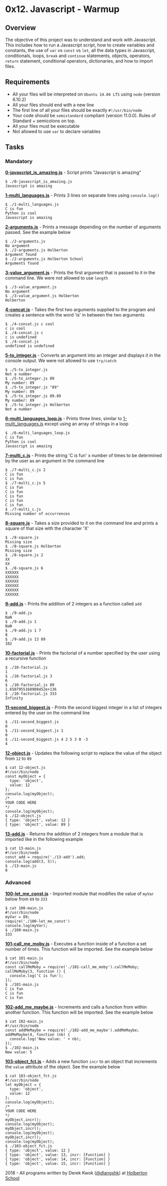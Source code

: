 # 0x12. Javascript - Warmup

## Overview
The objective of this project was to understand and work with Javascript. This includes how to run a Javascript script, how to create variables and constants, the use of `var` vs `const` vs `let`, all the data types in Javascript, conditionals, loops, `break` and `continue` statements, objects, operators, `return` statement, conditional operators, dictionaries, and how to import files.

## Requirements
* All your files will be interpreted on `Ubuntu 14.04 LTS` using `node` (version 6.10.2)
* All your files should end with a new line
* The first line of all your files should be exactly `#!/usr/bin/node`
* Your code should be `semistandard` compliant (version 11.0.0). Rules of Standard + semicolons on top.
* All your files must be executable
* Not allowed to use `var` to declare variables

## Tasks
### Mandatory
**[0-javascript_is_amazing.js](0-javascript_is_amazing.js)** - Script prints "Javascript is amazing"
```
$ ./0-javascript_is_amazing.js 
Javascript is amazing
```

**[1-multi_languages.js](1-multi_languages.js)** - Prints 3 lines on separate lines using `console.log()`
```
$ ./1-multi_languages.js 
C is fun
Python is cool
Javascript is amazing
```

**[2-arguments.js](2-arguments.js)** - Prints a message depending on the number of arguments passed. See the example below
```
$ ./2-arguments.js 
No argument
$ ./2-arguments.js Holberton
Argument found
$ ./2-arguments.js Holberton School
Arguments found
```

**[3-value_argument.js](3-value_argument.js)** - Prints the first argument that is passed to it in the command line. We were not allowed to use `length`
```
$ ./3-value_argument.js 
No argument
$ ./3-value_argument.js Holberton
Holberton
```

**[4-concat.js](4-concat.js)** - Takes the first two arguments supplied to the program and creates a sentence with the word 'is' in between the two arguments
```
$ ./4-concat.js c cool
c is cool
$ ./4-concat.js c 
c is undefined
$ ./4-concat.js
undefined is undefined
```

**[5-to_integer.js](5-to_integer.js)** - Converts an argument into an integer and displays it in the console output. We were not allowed to use `try/catch`
```
$ ./5-to_integer.js 
Not a number
$ ./5-to_integer.js 89
My number: 89
$ ./5-to_integer.js "89"
My number: 89
$ ./5-to_integer.js 89.89
My number: 89
$ ./5-to_integer.js Holberton
Not a number
```

**[6-multi_languages_loop.js](6-multi_languages_loop.js)** - Prints three lines, similar to [1-multi_languages.js](1-multi_languages.js) except using an array of strings in a loop
```
$ ./6-multi_languages_loop.js 
C is fun
Python is cool
Javascript is amazing
```

**[7-multi_c.js](7-multi_c.js)** - Prints the string 'C is fun' x number of times to be determined by the user as an argument in the command line
```
$ ./7-multi_c.js 2
C is fun
C is fun
$ ./7-multi_c.js 5
C is fun
C is fun
C is fun
C is fun
C is fun
$ ./7-multi_c.js 
Missing number of occurrences
```

**[8-square.js](8-square.js)** - Takes a size provided to it on the command line and prints a square of that size with the character 'X'
```
$ ./8-square.js
Missing size
$ ./8-square.js Holberton
Missing size
$ ./8-square.js 2
XX
XX
$ ./8-square.js 6
XXXXXX
XXXXXX
XXXXXX
XXXXXX
XXXXXX
XXXXXX
```

**[9-add.js](9-add.js)** - Prints the addition of 2 integers as a function called `add`
```
$ ./9-add.js 
NaN
$ ./9-add.js 1
NaN
$ ./9-add.js 1 7
8
$ ./9-add.js 13 89
102
```

**[10-factorial.js](10-factorial.js)** - Prints the factorial of a number specified by the user using a recursive function
```
$ ./10-factorial.js 
1
$ ./10-factorial.js 3
6
$ ./10-factorial.js 89
1.6507955160908452e+136
$ ./10-factorial.js 333
Infinity
```

**[11-second_biggest.js](11-second_biggest.js)** - Prints the second biggest integer in a list of integers entered by the user on the command line
```
$ ./11-second_biggest.js 
0
$ ./11-second_biggest.js 1
0
$ ./11-second_biggest.js 4 2 5 3 0 -3
4
```

**[12-object.js](12-object.js)** - Updates the following script to replace the value of the object from `12` to `89`
```
$ cat 12-object.js
#!/usr/bin/node
const myObject = {
  type: 'object',
  value: 12
};
console.log(myObject);
/*
YOUR CODE HERE
*/
console.log(myObject);
$ ./12-object.js
{ type: 'object', value: 12 }
{ type: 'object', value: 89 }
```

**[13-add.js](13-add.js)** - Returns the addition of 2 integers from a module that is imported like in the following example
```
$ cat 13-main.js
#!/usr/bin/node
const add = require('./13-add').add;
console.log(add(3, 5));
$ ./13-main.js
8
```

### Advanced
**[100-let_me_const.js](100-let_me_const.js)** - Imported module that modifies the value of `myVar` below from `89` to `333`
```
$ cat 100-main.js
#!/usr/bin/node
myVar = 89;
require('./100-let_me_const')
console.log(myVar);
$ ./100-main.js
333
```

**[101-call_me_moby.js](101-call_me_moby.js)** - Executes a function inside of a function a set number of times. This function will be imported. See the example below
```
$ cat 101-main.js
#!/usr/bin/node
const callMeMoby = require('./101-call_me_moby').callMeMoby;
callMeMoby(3, function () {
  console.log('C is fun');
});
$ ./101-main.js
C is fun
C is fun
C is fun
```

**[102-add_me_maybe.js](102-add_me_maybe.js)** - Increments and calls a function from within another function. This function will be imported. See the example below
```
$ cat 102-main.js
#!/usr/bin/node
const addMeMaybe = require('./102-add_me_maybe').addMeMaybe;
addMeMaybe(4, function (nb) {
  console.log('New value: ' + nb);
});
$ ./102-main.js
New value: 5
```

**[103-object_fct.js](103-object_fct.js)** - Adds a new function `incr` to an object that increments the `value` attribute of the object. See the example below
```
$ cat 103-object_fct.js
#!/usr/bin/node
let myObject = {
  type: 'object',
  value: 12
};
console.log(myObject);
/*
YOUR CODE HERE
*/
myObject.incr();
console.log(myObject);
myObject.incr();
console.log(myObject);
myObject.incr();
console.log(myObject);
$ ./103-object_fct.js 
{ type: 'object', value: 12 }
{ type: 'object', value: 13, incr: [Function] }
{ type: 'object', value: 14, incr: [Function] }
{ type: 'object', value: 15, incr: [Function] }
```

2018 - All programs written by Derek Kwok ([@dlangshk](https://twitter.com/dlangshk)) at [Holberton School](https://www.holbertonschool.com/)
